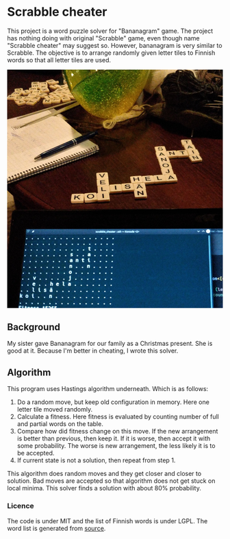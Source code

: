 # Scrabble cheater

This project is a word puzzle solver for "Bananagram" game. The project has nothing doing with original "Scrabble" game, even though name "Scrabble cheater" may suggest so. However, bananagram is very similar to Scrabble. The objective is to arrange randomly given letter tiles to Finnish words so that all letter tiles are used.

![Example solution](example_image.jpg)


## Background
My sister gave Bananagram for our family as a Christmas present. She is good at it. Because I'm better in cheating, I wrote this solver.


## Algorithm

This program uses Hastings algorithm underneath. Which is as follows:
1. Do a random move, but keep old configuration in memory. Here one letter tile moved randomly.
2. Calculate a fitness. Here fitness is evaluated by counting number of full and partial words on the table.
3. Compare how did fitness change on this move. If the new arrangement is better than previous, then keep it. If it is worse, then accept it with some probability. The worse is new arrangement, the less likely it is to be accepted.
4. If current state is not a solution, then repeat from step 1.

This algorithm does random moves and they get closer and closer to solution. Bad moves are accepted so that algorithm does not get stuck on local minima. This solver finds a solution with about 80% probability.



### Licence
The code is under MIT and the list of Finnish words is under LGPL. The word list is generated from [source](https://kaino.kotus.fi/sanat/nykysuomi/).
